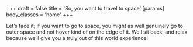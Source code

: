 +++
draft = false
title = 'So, you want to travel to space'
[params]
  body_classes = 'home'
+++

Let’s face it; if you want to go to space, you might as well genuinely go to outer space and not hover kind of on the edge of it. Well sit back, and relax because we’ll give you a truly out of this world experience!

